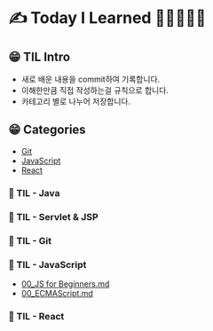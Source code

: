 

# ✍ Today I Learned 📙📒📗📘📕


## 😁 TIL Intro
* 새로 배운 내용을 commit하여 기록합니다.<br />
* 이해한만큼 직접 작성하는걸 규칙으로 합니다.<br />
* 카테고리 별로 나누어 저장합니다.

## 😁 Categories
* [Git](#git)
* [JavaScript](#javascript)
* [React](#react)



### 📕 TIL - Java

### 📒 TIL - Servlet & JSP

### 📗 TIL - Git

### 📘 TIL - JavaScript
* [00_JS for Beginners.md ](https://github.com/yerin512/TIL-/blob/main/JavaScript/Vanilla%20Javascript/00_JS%20for%20Beginners.md)
* [00_ECMAScript.md](https://github.com/yerin512/TIL-/blob/main/JavaScript/Vanilla%20Javascript/00_ECMAScript.md)

### 📙 TIL - React

